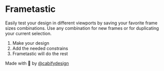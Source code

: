 # Frametastic
Easily test your design in different viewports by saving your favorite frame sizes combinations. Use any combination for new frames or for duplicating your current selection. 

1. Make your design
2. Add the needed constrains
3. Frametastic will do the rest

Made with 💜 by [@cabifydesign](https://twitter.com/cabifydesign)

